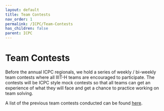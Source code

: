 ```yaml
---
layout: default
title: Team Contests
nav_order: 1
permalink: /ICPC/Team-Contests
has_children: false
parent: ICPC
---
```


# Team Contests

Before the annual ICPC regionals, we hold a series of weekly / bi-weekly team contests where all IIIT-H teams are encouraged to participate. The contests will be ICPC style mock contests so that all teams can get an experience of what they will face and get a chance to practice working on team solving. 

A list of the previous team contests conducted can be found [here](https://codeforces.com/group/yny9prUF8z/contests).
